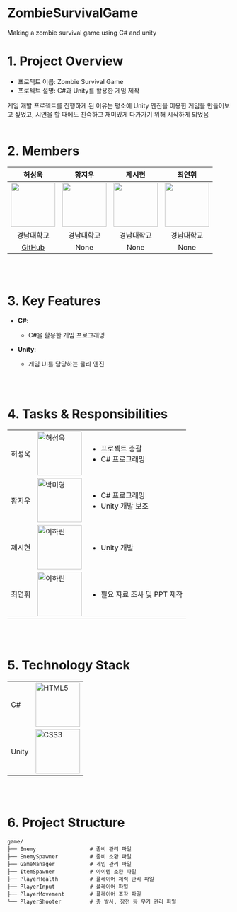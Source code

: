 # ZombieSurvivalGame
Making a zombie survival game using C# and unity

# 1. Project Overview
- 프로젝트 이름: Zombie Survival Game
- 프로젝트 설명: C#과 Unity를 활용한 게임 제작


게임 개발 프로젝트를 진행하게 된 이유는 평소에 Unity 엔진을 이용한 게임을 만들어보고 싶었고, 시연을 할 때에도 친숙하고 재미있게 다가가기 위해 시작하게 되었음
<br/>
<br/>

# 2. Members
| 허성욱 | 황지우 | 제시헌 | 최연휘 |
|:------:|:------:|:------:|:------:|
|<img src="https://postfiles.pstatic.net/MjAyMTA0MjlfMTEy/MDAxNjE5Njg1NjQ0OTMw.yiop5mDbIRN6e9ieuLdz-FU5wykhpZbftuw_fq6fQlUg.PLBDXChK7ID_Ypnm95_X987Pqwz35HwpZiRc8ijBbWEg.PNG.hanyang7117/2.png?type=w966" width="100" height="100"/>|<img src="https://postfiles.pstatic.net/MjAyMTA0MjlfMTEy/MDAxNjE5Njg1NjQ0OTMw.yiop5mDbIRN6e9ieuLdz-FU5wykhpZbftuw_fq6fQlUg.PLBDXChK7ID_Ypnm95_X987Pqwz35HwpZiRc8ijBbWEg.PNG.hanyang7117/2.png?type=w966" width="100" height="100"/>|<img src="https://postfiles.pstatic.net/MjAyMTA0MjlfMTEy/MDAxNjE5Njg1NjQ0OTMw.yiop5mDbIRN6e9ieuLdz-FU5wykhpZbftuw_fq6fQlUg.PLBDXChK7ID_Ypnm95_X987Pqwz35HwpZiRc8ijBbWEg.PNG.hanyang7117/2.png?type=w966" width="100" height="100"/>|<img src="https://postfiles.pstatic.net/MjAyMTA0MjlfMTEy/MDAxNjE5Njg1NjQ0OTMw.yiop5mDbIRN6e9ieuLdz-FU5wykhpZbftuw_fq6fQlUg.PLBDXChK7ID_Ypnm95_X987Pqwz35HwpZiRc8ijBbWEg.PNG.hanyang7117/2.png?type=w966" width="100" height="100"/>|
| 경남대학교 | 경남대학교 | 경남대학교 | 경남대학교 |
| [GitHub](https://github.com/dokpe01) | None | None |  None |

<br/>
<br/>

# 3. Key Features
- **C#**:
  - C#을 활용한 게임 프로그래밍

- **Unity**:
  - 게임 UI를 담당하는 물리 엔진
<br/>
<br/>

# 4. Tasks & Responsibilities
|  |  |  |
|-----------------|-----------------|-----------------|
| 허성욱    |  <img src="https://avatars.githubusercontent.com/u/225093840?v=4" alt="허성욱" width="100"> | <ul><li>프로젝트 총괄</li><li>C# 프로그래밍</li></ul>     |
| 황지우   |  <img src="https://postfiles.pstatic.net/MjAyMTA0MjlfMTEy/MDAxNjE5Njg1NjQ0OTMw.yiop5mDbIRN6e9ieuLdz-FU5wykhpZbftuw_fq6fQlUg.PLBDXChK7ID_Ypnm95_X987Pqwz35HwpZiRc8ijBbWEg.PNG.hanyang7117/2.png?type=w966" alt="박미영" width="100">| <ul><li>C# 프로그래밍</li><li>Unity 개발 보조</li></ul> |
| 제시헌   |  <img src="https://postfiles.pstatic.net/MjAyMTA0MjlfMTEy/MDAxNjE5Njg1NjQ0OTMw.yiop5mDbIRN6e9ieuLdz-FU5wykhpZbftuw_fq6fQlUg.PLBDXChK7ID_Ypnm95_X987Pqwz35HwpZiRc8ijBbWEg.PNG.hanyang7117/2.png?type=w966" alt="이하린" width="100">    |<ul><li>Unity 개발</li></ul>  |
| 최연휘   |  <img src="https://postfiles.pstatic.net/MjAyMTA0MjlfMTEy/MDAxNjE5Njg1NjQ0OTMw.yiop5mDbIRN6e9ieuLdz-FU5wykhpZbftuw_fq6fQlUg.PLBDXChK7ID_Ypnm95_X987Pqwz35HwpZiRc8ijBbWEg.PNG.hanyang7117/2.png?type=w966" alt="이하린" width="100">    |<ul><li>필요 자료 조사 및 PPT 제작</li></ul>  |
<br/>
<br/>

# 5. Technology Stack
|  |  |
|-----------------|-----------------|
| C#    |<img src="https://www.google.com/url?sa=i&url=https%3A%2F%2Fnamu.wiki%2Fw%2FC%2523&psig=AOvVaw2Te85emnC2-bcSu2dfKZoj&ust=1757259085514000&source=images&cd=vfe&opi=89978449&ved=0CBUQjRxqFwoTCMip0K66xI8DFQAAAAAdAAAAABAK" alt="HTML5" width="100">| 
| Unity    |   <img src="https://www.google.com/url?sa=i&url=https%3A%2F%2Fvelog.io%2F%40zkzkshsh%2F%25EC%259C%25A0%25EB%258B%2588%25ED%258B%25B0-3DUnity-3D-%25EC%258B%259C%25EC%259E%2591-%25EC%25A0%2584-%25ED%2595%2584%25EB%258F%2585-%25EB%25B2%2584%25EC%25A0%2584%25EC%259D%25B4-%25EC%2599%259C%25EC%259D%25B4%25EB%25A6%25AC-%25EB%25A7%258E%25EC%2595%2584&psig=AOvVaw3CGm0bBTiltZAtzupw90R5&ust=1757259102883000&source=images&cd=vfe&opi=89978449&ved=0CBUQjRxqFwoTCJDNzra6xI8DFQAAAAAdAAAAABAK" alt="CSS3" width="100">|

<br/>
<br/>

# 6. Project Structure
```plaintext
game/
├── Enemy                 # 좀비 관리 파일
├── EnemySpawner          # 좀비 소환 파일
├── GameManager           # 게임 관리 파일
├── ItemSpawner           # 아이템 소환 파일
├── PlayerHealth          # 플레이어 체력 관리 파일
├── PlayerInput           # 플레이어 파일
├── PlayerMovement        # 플레이어 조작 파일
└── PlayerShooter         # 총 발사, 장전 등 무기 관리 파일
```

<br/>
<br/>
